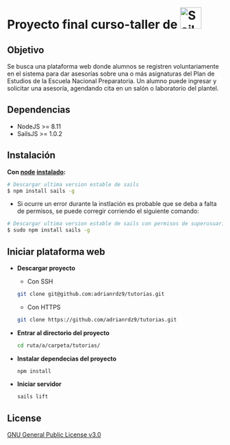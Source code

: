 <h1>
Proyecto final curso-taller de 
<a href="http://sailsjs.com"><img alt="Sails.js logo" src="http://balderdashy.github.io/sails/images/logo.png" title="Sails.js" height="50"/></a>
</h1>

## Objetivo 

Se busca una plataforma web donde alumnos se registren voluntariamente en el sistema para dar asesorías
sobre una o más asignaturas del Plan de Estudios de la Escuela Nacional Preparatoria. Un alumno puede ingresar
y solicitar una asesoría, agendando cita en un salón o laboratorio del plantel.

## Dependencias
* NodeJS >= 8.11
* SailsJS >= 1.0.2

## Instalación
**Con [node](http://nodejs.org) [instalado](http://nodejs.org/en/download):**
```sh
# Descargar ultima version estable de sails 
$ npm install sails -g
```
* Si ocurre un error durante la instlación es probable que se deba a falta de permisos, se puede corregir corriendo el siguiente comando:
```sh
# Descargar ultima version estable de sails con permisos de superusuario
$ sudo npm install sails -g
```

## Iniciar plataforma web
* **Descargar proyecto**

    * Con SSH
    ```sh
    git clone git@github.com:adrianrdz9/tutorias.git 
    ```
    * Con HTTPS
    ```sh
    git clone https://github.com/adrianrdz9/tutorias.git
    ```
* **Entrar al directorio del proyecto**
    ```sh
    cd ruta/a/carpeta/tutorias/
    ```
* **Instalar dependecias del proyecto**
    ```sh
    npm install
    ```
* **Iniciar servidor**
    ```sh
    sails lift
    ```
## License

[GNU General Public License v3.0](https://opensource.org/licenses/GPL-3.0) 